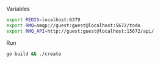 Variables

```bash
export REDIS=localhost:6379
export RMQ=amqp://guest:guest@localhost:5672/todo
export RMQ_API=http://guest:guest@localhost:15672/api/
```

Run

```bash
go build && ./create
```